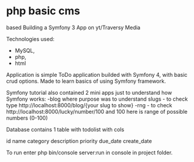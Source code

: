 # php basic cms

based Building a Symfony 3 App on yt/Traversy Media

Technologies used:
- MySQL,
- php,
- html

Application is simple ToDo application builded with Symfony 4, with basic crud options. Made to learn basics of using Symfony framework.

Symfony tutorial also contained 2 mini apps just to understand how Symfony works:
-blog where purpose was to understand slugs - to check type http://localhost:8000/blog/{your slug to show}
-rng - to check http://localhost:8000/lucky/number/100 and 100 here is range of possible numbers (0-100)

Database contains 1 table with todolist with cols
<td>id</td>
<td>name</td>
<td>category</td>
<td>description</td>
<td>priority</td>
<td>due_date</td>
<td>create_date</td>

To run enter php bin/console server:run in console in project folder.
